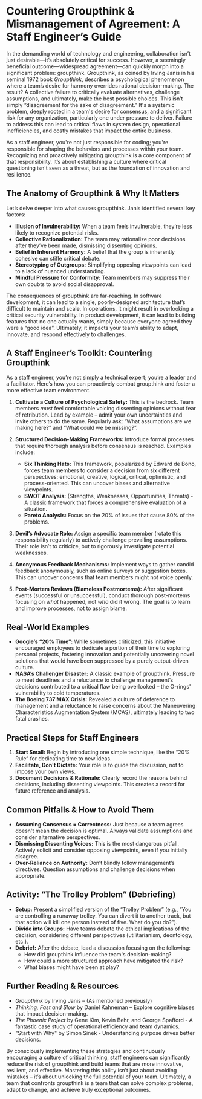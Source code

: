 # Countering Groupthink & Mismanagement of Agreement: A Staff Engineer’s Guide

In the demanding world of technology and engineering, collaboration isn’t just desirable—it’s absolutely critical for success. However, a seemingly beneficial outcome—widespread agreement—can quickly morph into a significant problem: groupthink. Groupthink, as coined by Irving Janis in his seminal 1972 book _Groupthink_, describes a psychological phenomenon where a team’s desire for harmony overrides rational decision-making. The result? A collective failure to critically evaluate alternatives, challenge assumptions, and ultimately, make the best possible choices. This isn’t simply “disagreement for the sake of disagreement.” It's a systemic problem, deeply rooted in a team's desire for consensus, and a significant risk for any organization, particularly one under pressure to deliver. Failure to address this can lead to critical flaws in system design, operational inefficiencies, and costly mistakes that impact the entire business.

As a staff engineer, you're not just responsible for coding; you're responsible for shaping the behaviors and processes within your team. Recognizing and proactively mitigating groupthink is a core component of that responsibility. It’s about establishing a culture where critical questioning isn't seen as a threat, but as the foundation of innovation and resilience.

## The Anatomy of Groupthink & Why It Matters

Let’s delve deeper into what causes groupthink. Janis identified several key factors:

- **Illusion of Invulnerability:** When a team feels invulnerable, they’re less likely to recognize potential risks.
- **Collective Rationalization:** The team may rationalize poor decisions after they’ve been made, dismissing dissenting opinions.
- **Belief in Inherent Harmony:** A belief that the group is inherently cohesive can stifle critical debate.
- **Stereotyping of Outgroups:** Simplifying opposing viewpoints can lead to a lack of nuanced understanding.
- **Mindful Pressure for Conformity:** Team members may suppress their own doubts to avoid social disapproval.

The consequences of groupthink are far-reaching. In software development, it can lead to a single, poorly-designed architecture that’s difficult to maintain and scale. In operations, it might result in overlooking a critical security vulnerability. In product development, it can lead to building features that no one actually wants, simply because everyone agreed they were a “good idea”. Ultimately, it impacts your team’s ability to adapt, innovate, and respond effectively to challenges.

## A Staff Engineer’s Toolkit: Countering Groupthink

As a staff engineer, you’re not simply a technical expert; you’re a leader and a facilitator. Here’s how you can proactively combat groupthink and foster a more effective team environment.

1.  **Cultivate a Culture of Psychological Safety:** This is the bedrock. Team members _must_ feel comfortable voicing dissenting opinions without fear of retribution. Lead by example – admit your own uncertainties and invite others to do the same. Regularly ask: “What assumptions are we making here?” and “What could we be missing?”.

2.  **Structured Decision-Making Frameworks:** Introduce formal processes that require thorough analysis before consensus is reached. Examples include:

    - **Six Thinking Hats:** This framework, popularized by Edward de Bono, forces team members to consider a decision from six different perspectives: emotional, creative, logical, critical, optimistic, and process-oriented. This can uncover biases and alternative viewpoints.
    - **SWOT Analysis:** (Strengths, Weaknesses, Opportunities, Threats) - A classic framework that forces a comprehensive evaluation of a situation.
    - **Pareto Analysis:** Focus on the 20% of issues that cause 80% of the problems.

3.  **Devil’s Advocate Role:** Assign a specific team member (rotate this responsibility regularly) to actively challenge prevailing assumptions. Their role isn’t to criticize, but to rigorously investigate potential weaknesses.

4.  **Anonymous Feedback Mechanisms:** Implement ways to gather candid feedback anonymously, such as online surveys or suggestion boxes. This can uncover concerns that team members might not voice openly.

5.  **Post-Mortem Reviews (Blameless Postmortems):** After significant events (successful or unsuccessful), conduct thorough post-mortems focusing on _what_ happened, not _who_ did it wrong. The goal is to learn and improve processes, not to assign blame.

## Real-World Examples

- **Google’s “20% Time”:** While sometimes criticized, this initiative encouraged employees to dedicate a portion of their time to exploring personal projects, fostering innovation and potentially uncovering novel solutions that would have been suppressed by a purely output-driven culture.
- **NASA’s Challenger Disaster:** A classic example of groupthink. Pressure to meet deadlines and a reluctance to challenge management’s decisions contributed to a critical flaw being overlooked – the O-rings' vulnerability to cold temperatures.
- **The Boeing 737 MAX Crisis:** Revealed a culture of deference to management and a reluctance to raise concerns about the Maneuvering Characteristics Augmentation System (MCAS), ultimately leading to two fatal crashes.

## Practical Steps for Staff Engineers

1.  **Start Small:** Begin by introducing one simple technique, like the “20% Rule” for dedicating time to new ideas.
2.  **Facilitate, Don't Dictate:** Your role is to guide the discussion, not to impose your own views.
3.  **Document Decisions & Rationale:** Clearly record the reasons behind decisions, including dissenting viewpoints. This creates a record for future reference and analysis.

## Common Pitfalls & How to Avoid Them

- **Assuming Consensus = Correctness:** Just because a team agrees doesn't mean the decision is optimal. Always validate assumptions and consider alternative perspectives.
- **Dismissing Dissenting Voices:** This is the most dangerous pitfall. Actively solicit and consider opposing viewpoints, even if you initially disagree.
- **Over-Reliance on Authority:** Don’t blindly follow management’s directives. Question assumptions and challenge decisions when appropriate.

## Activity: “The Trolley Problem” (Debriefing)

- **Setup:** Present a simplified version of the “Trolley Problem” (e.g., “You are controlling a runaway trolley. You can divert it to another track, but that action will kill one person instead of five. What do you do?”).
- **Divide into Groups:** Have teams debate the ethical implications of the decision, considering different perspectives (utilitarianism, deontology, etc.).
- **Debrief:** After the debate, lead a discussion focusing on the following:
  - How did groupthink influence the team's decision-making?
  - How could a more structured approach have mitigated the risk?
  - What biases might have been at play?

## Further Reading & Resources

- _Groupthink_ by Irving Janis – (As mentioned previously)
- _Thinking, Fast and Slow_ by Daniel Kahneman – Explore cognitive biases that impact decision-making.
- _The Phoenix Project_ by Gene Kim, Kevin Behr, and George Spafford - A fantastic case study of operational efficiency and team dynamics.
- "Start with Why" by Simon Sinek - Understanding purpose drives better decisions.

By consciously implementing these strategies and continuously encouraging a culture of critical thinking, staff engineers can significantly reduce the risk of groupthink and build teams that are more innovative, resilient, and effective. Mastering this ability isn’t just about avoiding mistakes – it’s about unlocking the full potential of your team. Ultimately, a team that confronts groupthink is a team that can solve complex problems, adapt to change, and achieve truly exceptional outcomes.

```

```
